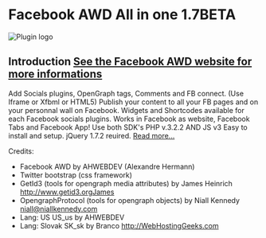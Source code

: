 Facebook AWD All in one 1.7BETA
==============

![Plugin logo][logo]

Introduction [See the Facebook AWD website for more informations](http://facebook-awd.ahwebdev.fr "Facebook AWD all in one")
--------------
Add Socials plugins, OpenGraph tags, Comments and FB connect. (Use Iframe or Xfbml or HTML5)
Publish your content to all your FB pages and on your personnal wall on Facebook.
Widgets and Shortcodes available for each Facebook socials plugins.
Works in Facebook as website, Facebook Tabs and Facebook App!
Use both SDK's PHP v.3.2.2 AND JS v3
Easy to install and setup.
jQuery 1.7.2 reuired.
[Read more...](http://facebook-awd.ahwebdev.fr/features/ "Features of Facebook AWD")

Credits:

- Facebook AWD by AHWEBDEV (Alexandre Hermann)
- Twitter bootstrap (css framework)
- GetId3 (tools for opengraph media attributes) by James Heinrich http://www.getid3.orgJames
- OpengraphProtocol (tools for opengraph objects) by Niall Kennedy <niall@niallkennedy.com>
- Lang: US US_us by AHWEBDEV
- Lang: Slovak SK_sk by Branco http://WebHostingGeeks.com

[logo]: http://www.ahwebdev.fr/wp-content/uploads/2011/06/facebook_awd_all_in_one_556x180.png "Facebook AWD Logo"